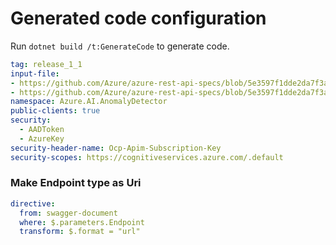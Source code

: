 # Generated code configuration

Run `dotnet build /t:GenerateCode` to generate code.

``` yaml
tag: release_1_1
input-file:
- https://github.com/Azure/azure-rest-api-specs/blob/5e3597f1dde2da7f3abd8c956eb652c38338633d/specification/cognitiveservices/data-plane/AnomalyDetector/stable/v1.1/MultivariateAnomalyDetector.json
- https://github.com/Azure/azure-rest-api-specs/blob/5e3597f1dde2da7f3abd8c956eb652c38338633d/specification/cognitiveservices/data-plane/AnomalyDetector/stable/v1.1/UnivariateAnomalyDetector.json
namespace: Azure.AI.AnomalyDetector
public-clients: true
security:
  - AADToken
  - AzureKey
security-header-name: Ocp-Apim-Subscription-Key
security-scopes: https://cognitiveservices.azure.com/.default
```

### Make Endpoint type as Uri

``` yaml
directive:
  from: swagger-document
  where: $.parameters.Endpoint
  transform: $.format = "url"
```

